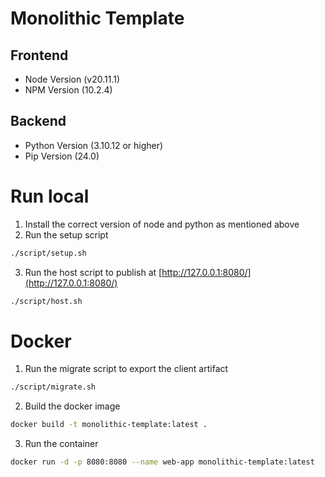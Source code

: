 # Monolithic Template

## Frontend

- Node Version (v20.11.1)
- NPM Version (10.2.4)

## Backend

- Python Version (3.10.12 or higher)
- Pip Version (24.0)

# Run local

1. Install the correct version of node and python as mentioned above
2. Run the setup script

```bash
./script/setup.sh
```

3. Run the host script to publish at [http://127.0.0.1:8080/](http://127.0.0.1:8080/)

```bash
./script/host.sh
```

# Docker

1. Run the migrate script to export the client artifact

```bash
./script/migrate.sh
```

2. Build the docker image

```bash
docker build -t monolithic-template:latest .
```

3. Run the container

```bash
docker run -d -p 8080:8080 --name web-app monolithic-template:latest
```
